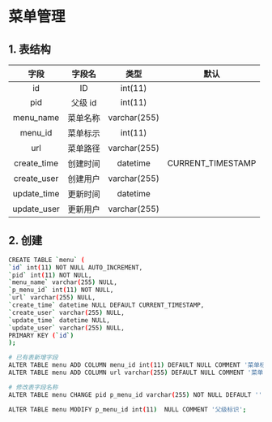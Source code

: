 # 菜单管理

## 1. 表结构

|    字段     |  字段名  |     类型     |       默认        |
| :---------: | :------: | :----------: | :---------------: |
|     id      |    ID    |   int(11)    |
|     pid     | 父级 id  |   int(11)    |
|  menu_name  | 菜单名称 | varchar(255) |
|   menu_id   | 菜单标示 |   int(11)    |
|     url     | 菜单路径 | varchar(255) |
| create_time | 创建时间 |   datetime   | CURRENT_TIMESTAMP |
| create_user | 创建用户 | varchar(255) |
| update_time | 更新时间 |   datetime   |
| update_user | 更新用户 | varchar(255) |

## 2. 创建

```sh
CREATE TABLE `menu` (
`id` int(11) NOT NULL AUTO_INCREMENT,
`pid` int(11) NOT NULL,
`menu_name` varchar(255) NULL,
`p_menu_id` int(11) NOT NULL,
`url` varchar(255) NULL,
`create_time` datetime NULL DEFAULT CURRENT_TIMESTAMP,
`create_user` varchar(255) NULL,
`update_time` datetime NULL,
`update_user` varchar(255) NULL,
PRIMARY KEY (`id`)
);

# 已有表新增字段
ALTER TABLE menu ADD COLUMN menu_id int(11) DEFAULT NULL COMMENT '菜单标示'
ALTER TABLE menu ADD COLUMN url varchar(255) DEFAULT NULL COMMENT '菜单路径'

# 修改表字段名称
ALTER TABLE menu CHANGE pid p_menu_id varchar(255) NOT NULL DEFAULT '' COMMENT '父级的标识';

ALTER TABLE menu MODIFY p_menu_id int(11)  NULL COMMENT '父级标识';

```
